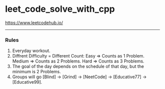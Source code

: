 # leet_code_solve_with_cpp
https://www.leetcodehub.io/

---
### Rules
1. Everyday workout.
2. Diffrent Difficulty = Different Count:
    Easy => Counts as 1 Problem.
    Medium => Counts as 2 Problems.
    Hard => Counts as 3 Problems.
3. The goal of the day depends on the schedule of that day, but the minimum is 2 Problems.
4. Groups will go [Blind] -> [Grind] -> [NeetCode] -> [Educative77] -> [Educative99].
